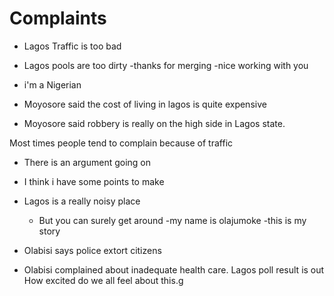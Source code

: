 # Complaints

- Lagos Traffic is too bad

- Lagos pools are too dirty
-thanks for merging
-nice working with you
- i'm a Nigerian
- Moyosore said the cost of living in lagos is quite expensive
- Moyosore said robbery is really on the high side in Lagos state.

Most times people tend to complain because of traffic
- There is an argument going on

- I think i have some points to make
- Lagos is a really noisy place
    - But you can surely get around
-my name is olajumoke
-this is my story
- Olabisi says police extort citizens

- Olabisi complained about inadequate health care.
Lagos poll result is out
How excited do we all feel about this.g
